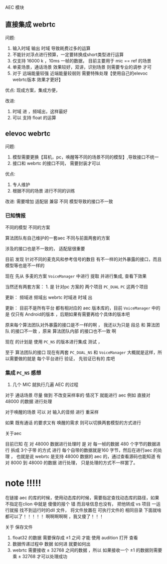 AEC 模块 
## 直接集成 webrtc

问题: 
1. 输入时域 输出 时域 导致耗费过多的运算
2. 不能针对浮点进行预算，一定要转换成short类型进行运算 
3. 仅支持 16000 k ，10ms 一帧的数据， 目前主要用于 mic == ref 的场景
4. 单麦场景，通话场景 效果较好，双讲，识别场景 则需要专业的调参 才可
5. 对于 远端能量较强 近端能量较弱则 需要特殊处理【使用自己的elevoc webrtc版本 效果才更好】

优点: 现成方案，集成方便，

改进: 
1. 时域 进 ，频域出，这样最好
2. 可以 支持 float 的运算

## elevoc webrtc

问题:
1. 模型需要更换【耳机，pc，唤醒等不同的场景不同的模型】,导致接口不统一
2. 接口和 webrtc 的接口不同， 需要封装才可以

优点: 
1. 专人维护
2. 根据不同的场景 进行不同的训练

改进: 需要增加 适配层 兼容 不同 模型导致的接口不一致


### 已知情报
不同的模型 不同的方案

算法团队有自己维护的一套aec 不同与前面两套的方案

涉及的接口也是不一致的， 适配层很重要

目前 发现 针对不同的麦克风和参考信号的数目 有不一样的对外暴露的接口，而且模型等也是不一样的

现在 先从 多麦的方案 `VoiceManager`  中进行 提取 并进行集成, 查看下效果 

当然还有两套方案： 1. 是 针对pc 方案的 两个项目 ``PC_DUAL`` `PC` 这两个项目

更新：
频域进 频域出 
webrtc  时域进  时域 出

更新：
目前不是所有平台 都有相对应的 aec 版本库的，目前 ``VoiceManager`` 中的是 仅只有 Android的版本
，后期如果有需要再给个具体的版本吧

原来每个算法团队对外暴露的接口是不一样的啊 ， 我还以为只是 段总 和 算法团队 的接口不一致  ，原来 算法团队内部
的接口也不一致 啊

现在 的计划是 使用 ``PC_NS`` 的版本进行集成 测试 ，

至于 算法团队的接口 现在有两套  ``PC_DUAL_NS`` 和 `VoiceManager` 大概就是这样，所以需要做的就是
每个平台进行 验证， 先验证已有的 库吧


### 集成 ``PC_NS`` 感想
1. 几个 MIC 就执行几遍 AEC 的过程

 
对于 通话场景 尽量 做到 不改变采样率的 情况下 就能进行 aec 例如 直接对48000 的数据 进行处理

对于唤醒的场景 可以 对 输入的音频 进行 重采样 

如果 既有通话 的要求又有  唤醒的需求  则可以切换两套模型的方式进行 

关于aec

目前已知 在 对 48000  数据进行处理时 是 对 每一帧的数据 480 个字节的数据进行 拆成 3个子带 的方式 进行
每个自带的数据就是160 字节，然后在进行aec 的处理 ，
也就是说 webrtc 是支持 48000 数据的 aec 的，通过查看源码也能知道 有对 8000 到 48000 的数据 进行处理，
只是处理的方式不一样罢了。



 
# note !!!!!
在链接 aec 的库的时候，使用动态库的时候，需要指定查找动态库的路径，如果不指定在clion 中就是 傻傻的报个 错
而且啥信息也没有， 把他转成 vs 项目 一运行就报 找不到运行时的dll 文件， 将文件放置在 可执行文件的 相同目录
下面就啥都可以了！！！！！ 啊啊啊啊啊 ，我又傻了！！！

关于 保存文件
1. float32 的数据 需要保存成 ±1 之间 才能 使用 audition 打开 查看
2. 数据传递过程中 数据 如何进 就要如何出
3. webrtc 需要接收 ± 32768 之间的数据 ，所以 如果接收一个 ±1 的数据则需要 乘 ± 32768 才可以处理成功

